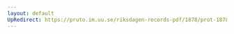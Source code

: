 ```yaml
---
layout: default
UpRedirect: https://pruto.im.uu.se/riksdagen-records-pdf/1878/prot-1878--fk--021.pdf
---
```

